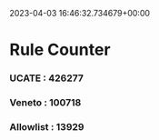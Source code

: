 2023-04-03 16:46:32.734679+00:00
# Rule Counter 
 ### UCATE : 426277

 ### Veneto : 100718

 ### Allowlist : 13929